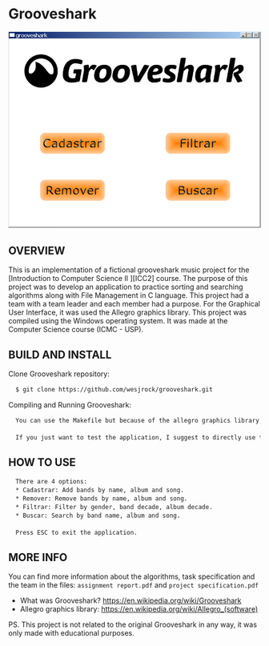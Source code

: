 # Grooveshark

![Screenshot 1](img/screenshot.png)

OVERVIEW
--------------------------------------------------
This is an implementation of a fictional grooveshark music project for the [Introduction to Computer Science II
][ICC2] course. The purpose of this project was to develop an application to practice sorting and searching algorithms along with File Management in C language. This project had a team with a team leader and each member had a purpose. For the Graphical User Interface, it was used the Allegro graphics library. This project was compiled using the Windows operating system. It was made at the Computer Science course (ICMC - USP).

BUILD AND INSTALL
--------------------------------------------------

Clone Grooveshark repository:

```bash
  $ git clone https://github.com/wesjrock/grooveshark.git
```

Compiling and Running Grooveshark:

```bash
  You can use the Makefile but because of the allegro graphics library, it was easier to make a project with the devc++ ide, therefore that was what the team decided to use.
  
  If you just want to test the application, I suggest to directly use the executable file.
```

HOW TO USE
--------------------------------------------------

```bash
  There are 4 options:
  * Cadastrar: Add bands by name, album and song. 
  * Remover: Remove bands by name, album and song.
  * Filtrar: Filter by gender, band decade, album decade.
  * Buscar: Search by band name, album and song.
  
  Press ESC to exit the application.
```

MORE INFO
--------------------------------------------------

You can find more information about the algorithms, task specification and the team in the files: `assignment report.pdf` and `project specification.pdf`

* What was Grooveshark? <https://en.wikipedia.org/wiki/Grooveshark>
* Allegro graphics library: <https://en.wikipedia.org/wiki/Allegro_(software)>

PS. This project is not related to the original Grooveshark in any way, it was only made with educational purposes.
